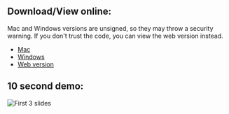 ## Download/View online:

Mac and Windows versions are unsigned, so they may throw a security warning. If you don't trust the code, 
you can view the web version instead.

* [Mac](https://ishan.co/wp-content/uploads/2019/02/cover-app-ishan-1.0.0-mac.zip) 
* [Windows](https://ishan.co/wp-content/uploads/2019/02/cover-app-ishan-Setup-1.0.0.exe_.zip)
* [Web version](https://ishansharma.github.io/cover-app/view.html)

## 10 second demo:
![First 3 slides](https://i.imgur.com/u8SxzSK.gif)